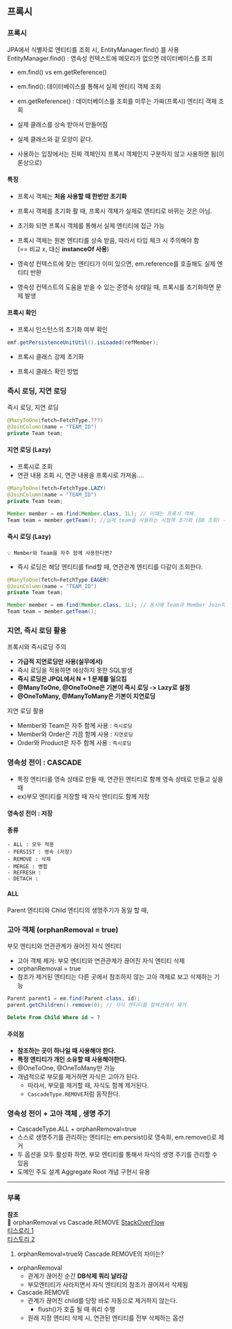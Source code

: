 ## 프록시

### 프록시
JPA에서 식별자로 엔티티를 조회 시, EntityManager.find() 를 사용  
EntityManager.find() : 영속성 컨텍스트에 메모리가 없으면 데이터베이스를 조회 

* em.find() vs em.getReference()
* em.find(): 데이터베이스를 통해서 실제 엔티티 객체 조회
* em.getReference() : 데이터베이스를 조회를 미루는 가짜(프록시) 엔티티 객체 조회

* 실제 클래스를 상속 받아서 만들어짐
* 실제 클래스와 겉 모양이 같다.
* 사용하는 입장에서는 진짜 객체인지 프록시 객체인지 구분하지 않고 사용하면 됨(이론상으로)

#### 특징
* 프록시 객체는 **처음 사용할 때 한번만 초기화**
* 프록시 객체를 초기화 활 때, 프록시 객체가 실제로 엔티티로 바뀌는 것은 아님.
* 초기화 되면 프록시 객체를 통해서 실제 엔티티에 접근 가능
* 프록시 객체는 원본 엔티티를 상속 받음, 따라서 타입 체크 시 주의해야 함  
  (== 비교 x, 대신 **instanceOf 사용**)
* 영속성 컨텍스트에 찾는 엔티티가 이미 있으면, em.reference를 호출해도 실제 엔티티 반환

* 영속성 컨텍스트의 도움을 받을 수 있는 준영속 상태일 때, 프록시를 초기화하면 문제 발생

#### 프록시 확인

* 프록시 인스턴스의 초기화 여부 확인
```java
emf.getPersistenceUnitUtil().isLoaded(refMember);
```

* 프록시 클래스 강제 초기화

* 프록시 클래스 확인 방법

###  즉시 로딩, 지연 로딩
즉시 로딩, 지연 로딩

```java
@ManyToOne(fetch=FetchType.???)
@JoinColumn(name = "TEAM_ID")
private Team team;
```

#### 지연 로딩 (Lazy)
- 프록시로 조회
- 연관 내용 조회 시, 연관 내용을 프록시로 가져옴....

```java
@ManyToOne(fetch=FetchType.LAZY)
@JoinColumn(name = "TEAM_ID")
private Team team;
```

```java
Member member = em.find(Member.class, 1L); // 이때는 프록시 객체.
Team team = member.getTeam(); //실제 team을 사용하는 시점에 초기화 (DB 조회) -> 이때 Select 쿼리 날라감
```

#### 즉시 로딩 (Lazy)
```text
💡 Member와 Team을 자주 함께 사용한다면?
```
* 즉시 로딩은 해당 엔티티를 find할 때, 연관관계 엔티티를 다같이 조회한다.


```java
@ManyToOne(fetch=FetchType.EAGER)
@JoinColumn(name = "TEAM_ID")
private Team team;
```


```java
Member member = em.find(Member.class, 1L); // 동시에 Team과 Member Join하여 호출
Team team = member.getTeam(); 
```

### 지연, 즉시 로딩 활용

프록시와 즉시로딩 주의
* **가급적 지연로딩만 사용(실무에서)**
* 즉시 로딩을 적용하면 에상하지 못한 SQL발생
* **즉시 로딩은 JPQL에서 N + 1 문제를 일으킴**
* **@ManyToOne, @OneToOne은 기본이 즉시 로딩 -> Lazy로 설정**
* **@OneToMany, @ManyToMany은 기본이 지연로딩**

지연 로딩 활용
* Member와 Team은 자주 함께 사용 : `즉시로딩`
* Member와 Order은 가끔 함께 사용 : `지연로딩`
* Order와 Product은 자주 함께 사용 : `즉시로딩`

###  영속성 전이 : CASCADE
* 특정 엔티티를 영속 상태로 만들 때, 연관된 엔티티로 함께 영속 상태로 만들고 싶을 때
* ex)부모 엔티티를 저장할 때 자식 엔티티도 함께 저장

#### 영속성 전이 : 저장
**종류**

```text
- ALL : 모두 적용 
- PERSIST : 영속 (저장)
- REMOVE : 삭제
- MERGE : 병합
- REFRESH : 
- DETACH : 
```

#### ALL
Parent 엔티티와 Child 엔티티의 생명주기가 동일 할 때,

### 고아 객체 (orphanRemoval = true)
부모 엔티티와 연관관계가 끊어진 자식 엔티티

* 고아 객체 제거: 부모 엔티티와 연관관계가 끊어진 자식 엔티티 삭제
* orphanRemoval = true
* 참조가 제거된 엔티티는 다른 곳에서 참조하지 않는 고아 객체로 보고 삭제하는 기능

```java
Parent parent1 = em.find(Parent.class, id);
parent.getChildren().remove(0); // 자식 엔티티를 컬렉션에서 제거
```

```sql
Delete From Child Where id = ?
```

#### 주의점
* **참조하는 곳이 하나일 때 사용해야 한다.**
* **특정 엔티티가 개인 소유할 때 사용해야한다.**
* @OneToOne, @OneToMany만 가능
* 개념적으로 부모를 제거하면 자식은 고아가 된다.
  * 따라서, 부모를 제거할 때, 자식도 함께 제거된다.
  * `CascadeType.REMOVE`처럼 동작한다.

### 영속성 전이 + 고아 객체 , 생명 주기

* CascadeType.ALL + orphanRemoval=true
* 스스로 생명주기를 관리하는 엔티티는 em.persist()로 영속화, em.remove()로 제거
* 두 옵션을 모두 활성화 하면, 부모 엔티티를 통해서 자식의 생명 주기를 관리할 수 있음
* 도메인 주도 설계 Aggregate Root 개념 구현시 유용

---
### 부록

**참조**  
📕 orphanRemoval vs Cascade.REMOVE
[StackOverFlow](https://stackoverflow.com/questions/18813341/what-is-the-difference-between-cascadetype-remove-and-orphanremoval-in-jpa)  
[티스로리 1](https://kobumddaring.tistory.com/56)  
[티스토리 2](https://modimodi.tistory.com/22)
1. orphanRemoval=true와 Cascade.REMOVE의 차이는?
  
* orphanRemoval
  * 관계가 끊어진 순간 **DB삭제 쿼리 날라감**
  * 부모엔티티가 사라지면서 자식 엔티티의 참조가 끊어져서 삭제됨
* Cascade.REMOVE
  * 관계가 끊어진 child를 당장 바로 자동으로 제거하지 않는다. 
    * flush()가 호출 될 때 쿼리 수행
  * 원래 지정 엔티티 삭제 시, 연관된 엔티티를 전부 삭제하는 옵션